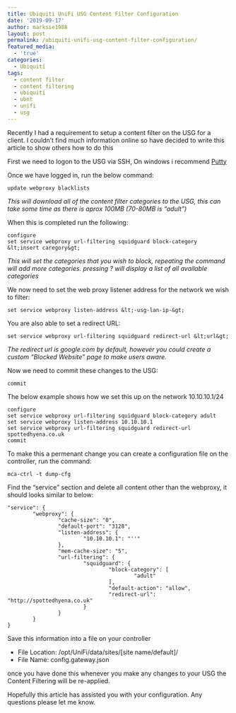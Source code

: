 ```yaml
---
title: Ubiquiti UniFi USG Content Filter Configuration
date: '2019-09-17'
author: marksie1988
layout: post
permalink: /ubiquiti-unifi-usg-content-filter-configuration/
featured_media:
  - 'true'
categories:
  - Ubiquiti
tags:
  - content filter
  - content filtering
  - ubiquiti
  - ubnt
  - unifi
  - usg
---
```

Recently I had a requirement to setup a content filter on the USG for a client. I couldn&#8217;t find much information online so have decided to write this article to show others how to do this

First we need to logon to the USG via SSH, On windows i recommend [Putty](https://www.chiark.greenend.org.uk/~sgtatham/putty/latest.html)

Once we have logged in, run the below command:

```
update webproxy blacklists
```

*This will download all of the content filter categories to the USG, this can take some time as there is aprox 100MB (70-80MB is &#8220;adult&#8221;)*

When this is completed run the following:

```
configure
set service webproxy url-filtering squidguard block-category &lt;insert caregory&gt;
```

*This will set the categories that you wish to block, repeating the command will add more categories. pressing ? will display a list of all available categories*

We now need to set the web proxy listener address for the network we wish to filter:

```
set service webproxy listen-address &lt;-usg-lan-ip-&gt;
```

You are also able to set a redirect URL:

```
set service webproxy url-filtering squidguard redirect-url &lt;url&gt;
```

*The redirect url is google.com by default, however you could create a custom &#8220;Blocked Website&#8221; page to make users aware.*

Now we need to commit these changes to the USG:

```
commit
```

The below example shows how we set this up on the network 10.10.10.1/24

```
configure
set service webproxy url-filtering squidguard block-category adult
set service webproxy listen-address 10.10.10.1
set service webproxy url-filtering squidguard redirect-url spottedhyena.co.uk
commit
```

To make this a permenant change you can create a configuration file on the controller, run the command:

```
mca-ctrl -t dump-cfg
```

Find the &#8220;service&#8221; section and delete all content other than the webproxy, it should looks similar to below:

```
"service": {
        "webproxy": {
                "cache-size": "0",
                "default-port": "3128",
                "listen-address": {
                        "10.10.10.1": "''"
                },
                "mem-cache-size": "5",
                "url-filtering": {
                        "squidguard": {
                                "block-category": [
                                        "adult"
                                ],
                                "default-action": "allow",
                                "redirect-url": "http://spottedhyena.co.uk"
                        }
                }
        }
}
```

Save this information into a file on your controller

  * File Location: /opt/UniFi/data/sites/[site name/default]/
  * File Name: config.gateway.json

once you have done this whenever you make any changes to your USG the Content Filtering will be re-applied.

Hopefully this article has assisted you with your configuration. Any questions please let me know.
